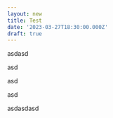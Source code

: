 ```yaml
---
layout: new
title: Test
date: '2023-03-27T18:30:00.000Z'
draft: true
---
```


asdasd 

asd

asd

asd

asdasdasd
